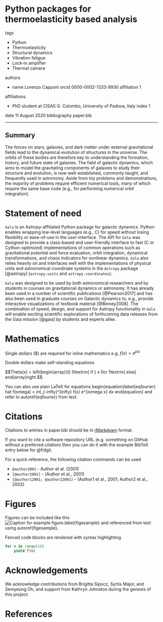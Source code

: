 # Python packages for thermoelasticity based analysis

tags
  - Python
  - Thermoelasticity
  - Structural dynamics
  - Vibration fatigue
  - Lock-in amplifier
  - Thermal camera

authors
  - name Lorenzo Capponi
    orcid 0000-0002-1333-9930
    affiliation 1

affiliations
 - PhD student at CISAS G. Colombo, University of Padova, Italy
   index 1

date 11 August 2020
bibliography paper.bib

---

## Summary

The forces on stars, galaxies, and dark matter under external gravitational
fields lead to the dynamical evolution of structures in the universe. The orbits
of these bodies are therefore key to understanding the formation, history, and
future state of galaxies. The field of galactic dynamics, which aims to model
the gravitating components of galaxies to study their structure and evolution,
is now well-established, commonly taught, and frequently used in astronomy.
Aside from toy problems and demonstrations, the majority of problems require
efficient numerical tools, many of which require the same base code (e.g., for
performing numerical orbit integration).

# Statement of need 

`Gala` is an Astropy-affiliated Python package for galactic dynamics. Python
enables wrapping low-level languages (e.g., C) for speed without losing
flexibility or ease-of-use in the user-interface. The API for `Gala` was
designed to provide a class-based and user-friendly interface to fast (C or
Cython-optimized) implementations of common operations such as gravitational
potential and force evaluation, orbit integration, dynamical transformations,
and chaos indicators for nonlinear dynamics. `Gala` also relies heavily on and
interfaces well with the implementations of physical units and astronomical
coordinate systems in the `Astropy` package [@astropy] (`astropy.units` and
`astropy.coordinates`).

`Gala` was designed to be used by both astronomical researchers and by
students in courses on gravitational dynamics or astronomy. It has already been
used in a number of scientific publications [@Pearson2017] and has also been
used in graduate courses on Galactic dynamics to, e.g., provide interactive
visualizations of textbook material [@Binney2008]. The combination of speed,
design, and support for Astropy functionality in `Gala` will enable exciting
scientific explorations of forthcoming data releases from the Gaia mission
[@gaia] by students and experts alike.

# Mathematics

Single dollars ($) are required for inline mathematics e.g. $f(x) = e^{pix}$

Double dollars make self-standing equations

$$Theta(x) = left{begin{array}{l}
0textrm{ if } x  0cr
1textrm{ else}
end{array}right.$$

You can also use plain LaTeX for equations
begin{equation}label{eqfourier}
hat f(omega) = int_{-infty}^{infty} f(x) e^{iomega x} dx
end{equation}
and refer to autoref{eqfourier} from text.

# Citations

Citations to entries in paper.bib should be in
[rMarkdown](httprmarkdown.rstudio.comauthoring_bibliographies_and_citations.html)
format.

If you want to cite a software repository URL (e.g. something on GitHub without a preferred
citation) then you can do it with the example BibTeX entry below for @fidgit.

For a quick reference, the following citation commands can be used
- `@author2001`  -  Author et al. (2001)
- `[@author2001]` - (Author et al., 2001)
- `[@author12001; @author22001]` - (Author1 et al., 2001; Author2 et al., 2002)

# Figures

Figures can be included like this
![Caption for example figure.label{figexample}](figure.png)
and referenced from text using autoref{figexample}.

Fenced code blocks are rendered with syntax highlighting
```python
for n in range(10)
    yield f(n)
```	

# Acknowledgements

We acknowledge contributions from Brigitta Sipocz, Syrtis Major, and Semyeong
Oh, and support from Kathryn Johnston during the genesis of this project.

# References